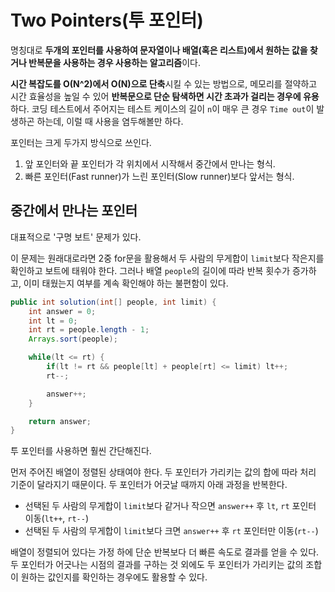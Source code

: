 # Two Pointers(투 포인터)

명칭대로 **두개의 포인터를 사용하여 문자열이나 배열(혹은 리스트)에서 원하는 값을 찾거나 반복문을 사용하는 경우 사용하는 알고리즘**이다.

**시간 복잡도를 O(N^2)에서 O(N)으로 단축**시킬 수 있는 방법으로, 메모리를 절약하고 시간 효율성을 높일 수 있어 **반복문으로 단순 탐색하면 시간 초과가 걸리는 경우에 유용**하다. 코딩 테스트에서 주어지는 테스트 케이스의 길이 `n`이 매우 큰 경우 `Time out`이 발생하곤 하는데, 이럴 때 사용을 염두해볼만 하다.

포인터는 크게 두가지 방식으로 쓰인다.

1. 앞 포인터와 끝 포인터가 각 위치에서 시작해서 중간에서 만나는 형식.
2. 빠른 포인터(Fast runner)가 느린 포인터(Slow runner)보다 앞서는 형식.

## 중간에서 만나는 포인터

대표적으로 '구명 보트' 문제가 있다.

이 문제는 원래대로라면 2중 for문을 활용해서 두 사람의 무게합이 `limit`보다 작은지를 확인하고 보트에 태워야 한다. 그러나 배열 `people`의 길이에 따라 반복 횟수가 증가하고, 이미 태웠는지 여부를 계속 확인해야 하는 불편함이 있다.

```java
public int solution(int[] people, int limit) {
    int answer = 0;
    int lt = 0;
    int rt = people.length - 1;
    Arrays.sort(people);

    while(lt <= rt) {
        if(lt != rt && people[lt] + people[rt] <= limit) lt++;
        rt--;

        answer++;
    }

    return answer;
}
```

투 포인터를 사용하면 훨씬 간단해진다.

먼저 주어진 배열이 정렬된 상태여야 한다. 두 포인터가 가리키는 값의 합에 따라 처리 기준이 달라지기 때문이다. 두 포인터가 어긋날 때까지 아래 과정을 반복한다.

- 선택된 두 사람의 무게합이 `limit`보다 같거나 작으면 `answer++` 후 `lt`, `rt` 포인터 이동(`lt++`, `rt--`)
- 선택된 두 사람의 무게합이 `limit`보다 크면 `answer++` 후 `rt` 포인터만 이동(`rt--`)

배열이 정렬되어 있다는 가정 하에 단순 반복보다 더 빠른 속도로 결과를 얻을 수 있다. 두 포인터가 어긋나는 시점의 결과를 구하는 것 외에도 두 포인터가 가리키는 값의 조합이 원하는 값인지를 확인하는 경우에도 활용할 수 있다.

